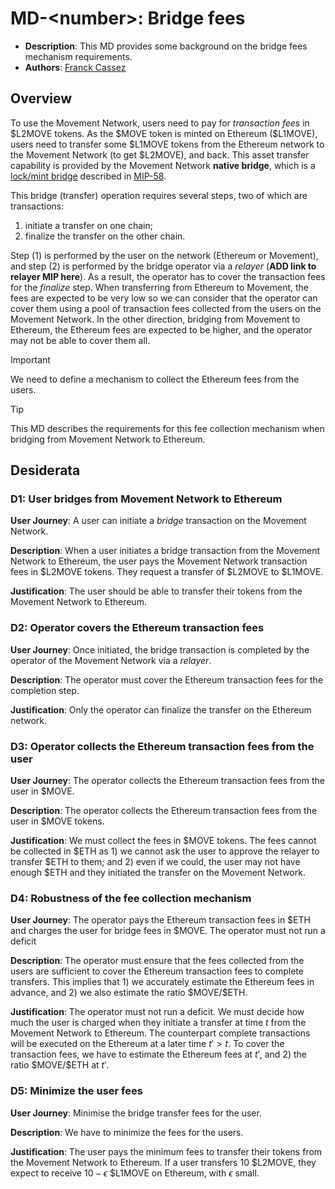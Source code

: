# MD-\<number\>: Bridge fees 
- **Description**: This MD provides some background on the bridge fees mechanism requirements.
- **Authors**: [Franck Cassez](franck.cassez@movementlabs.xyz)


## Overview

To use the Movement Network, users need to pay for _transaction fees_ in \$L2MOVE tokens. As the \$MOVE token is minted on Ethereum (\$L1MOVE), users need to transfer some \$L1MOVE tokens from the Ethereum network to the Movement Network (to get $L2MOVE), and back.
This asset transfer capability is provided by the Movement Network **native bridge**, which is a [lock/mint bridge](https://chain.link/education-hub/cross-chain-bridge#types-of-cross-chain-bridges) described in [MIP-58](tdc).  

This bridge (transfer) operation requires several steps, two of which are transactions:
1. initiate a transfer on one chain;
2. finalize the transfer on the other chain.

Step (1) is performed by the user on the network (Ethereum or Movement), and step (2) is performed by the bridge operator via a _relayer_ (**ADD link to relayer MIP here**). 
As a result, the operator has to cover the transaction fees for the _finalize_ step.
When transferring from Ethereum to Movement, the fees are expected to be very low so we can consider that the operator can cover them using a pool of transaction fees collected from the users on the Movement Network.
In the other direction, bridging from Movement to Ethereum, the Ethereum fees are expected to be higher, and the operator may not be able to cover them all. 

> [!IMPORTANT] 
> We need to define a mechanism to collect the Ethereum fees from the users.


> [!TIP] 
> This MD describes the requirements for this fee collection mechanism when bridging from Movement Network to Ethereum.

## Desiderata

### D1: User bridges from Movement Network to Ethereum

**User Journey**: A user can initiate a _bridge_ transaction on the Movement Network.

**Description**: When a user initiates a bridge transaction from the Movement Network to Ethereum, the user pays the Movement Network transaction fees in $L2MOVE tokens. They request a transfer of $L2MOVE to $L1MOVE.

**Justification**: The user should be able to transfer their tokens from the Movement Network to Ethereum. 

### D2: Operator covers the Ethereum transaction fees 

**User Journey**: Once initiated, the bridge transaction is completed by the operator of the Movement Network via a _relayer_. 

**Description**: The operator must cover the Ethereum transaction fees for the completion step. 

**Justification**: Only the operator can finalize the transfer on the Ethereum network. 


### D3: Operator collects the Ethereum transaction fees from the user

**User Journey**: The operator collects the Ethereum transaction fees from the user in \$MOVE.

**Description**: The operator collects the Ethereum transaction fees from the user in \$MOVE tokens.

**Justification**: We must collect the fees in \$MOVE tokens.
The fees cannot be collected in \$ETH as 1) we cannot ask the user to approve the relayer to transfer \$ETH to them; and 2) even if we could, the user may not have enough \$ETH and they initiated the transfer on the Movement Network.

### D4: Robustness of the fee collection mechanism

**User Journey**: The operator pays the Ethereum transaction fees in \$ETH and charges the user for bridge fees in \$MOVE. The operator must not run a deficit

**Description**: The operator must ensure that the fees collected from the users are sufficient to cover the Ethereum transaction fees to complete transfers. This implies that 1) we accurately estimate the Ethereum fees in advance, and 2) we also estimate the ratio \$MOVE/\$ETH.

**Justification**: The operator must not run a deficit. We must decide how much the user is charged when they initiate a transfer at time $t$ from the Movement Network to Ethereum. 
The counterpart complete transactions will be executed on the Ethereum at a later time $t' > t$. To cover the transaction fees, we have to estimate the Ethereum fees at $t'$, and 2) the ratio \$MOVE/\$ETH at $t'$. 

### D5: Minimize the user fees

**User Journey**: Minimise the bridge transfer fees for the user.

**Description**: We have to minimize the fees for the users.

**Justification**: 
The user pays the minimum fees to transfer their tokens from the Movement Network to Ethereum. If a user transfers 10 \$L2MOVE, they expect to receive $10 - \epsilon$  \$L1MOVE on Ethereum, with $\epsilon$ small.


<!--
  List out the specific desiderata. Each entry should consist of:

  1. Title: A concise name for the desideratum.
  2. User Journey: A one or two-sentence statement focusing on the "user" (could be a human, machine, software, etc.) and their interaction or experience.
  3. Description (optional): A more detailed explanation if needed.
  4. Justification: The reasoning behind the desideratum. Why is it necessary or desired?
  5. Recommendations (optional): Suggestions or guidance related to the desideratum.

  Format as:

  ### D<number>: Desideratum Title

  **User Journey**: [user] can [action].

  **Description**: <More detailed explanation if needed (optional)>

  **Justification**: <Why this is a significant or required desideratum>

  **Recommendations**: <Any specific guidance or suggestions (optional)>

  TODO: Remove this comment before finalizing.
-->

<!-- ## Errata -->
<!--
  Errata should be maintained after publication.

  1. **Transparency and Clarity**: An erratum acknowledges any corrections made post-publication, ensuring that readers are not misled and are always equipped with the most accurate information.

  2. **Accountability**: By noting errors openly, we maintain a high level of responsibility and ownership over our content. It’s an affirmation that we value precision and are ready to correct oversights.

  Each erratum should briefly describe the discrepancy and the correction made, accompanied by a reference to the date and version of the desiderata in which the error was identified.

  TODO: Maintain this comment.
-->